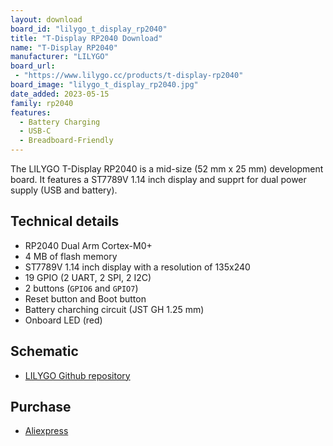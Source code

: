 ```yaml
---
layout: download
board_id: "lilygo_t_display_rp2040"
title: "T-Display RP2040 Download"
name: "T-Display RP2040"
manufacturer: "LILYGO"
board_url:
 - "https://www.lilygo.cc/products/t-display-rp2040"
board_image: "lilygo_t_display_rp2040.jpg"
date_added: 2023-05-15
family: rp2040
features:
  - Battery Charging
  - USB-C
  - Breadboard-Friendly
---
```


The LILYGO T-Display RP2040 is a mid-size (52 mm x 25 mm) development board. It features a ST7789V 1.14 inch display and supprt for dual power supply (USB and battery).

## Technical details

* RP2040 Dual Arm Cortex-M0+
* 4 MB of flash memory
* ST7789V 1.14 inch display with a resolution of 135x240
* 19 GPIO (2 UART, 2 SPI, 2 I2C)
* 2 buttons (`GPIO6` and `GPIO7`)
* Reset button and Boot button
* Battery charching circuit (JST GH 1.25 mm)
* Onboard LED (red)

## Schematic

- [LILYGO Github repository](https://github.com/Xinyuan-LilyGO/LILYGO-T-display-RP2040)

## Purchase

* [Aliexpress](https://www.aliexpress.com/item/1005003281043979.html)
